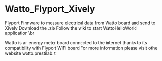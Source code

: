 Watto_Flyport_Xively
====================

Flyport Firmware to measure electrical data from Watto board and send to Xively
Download the .zip
Follow the wiki to start WattoHelloWorld application \br


Watto is an energy meter board connected to the internet thanks to its compatibility with Flyport WiFi board
For more information please visit othe website watto.prestilab.it

